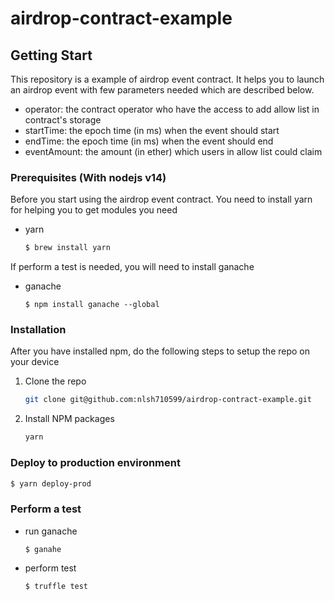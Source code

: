 # airdrop-contract-example

## Getting Start

This repository is a example of airdrop event contract. It helps you to launch an airdrop event with few parameters needed which are described below.

- operator: the contract operator who have the access to add allow list in contract's storage
- startTime: the epoch time (in ms) when the event should start
- endTime: the epoch time (in ms) when the event should end
- eventAmount: the amount (in ether) which users in allow list could claim

### Prerequisites (With nodejs v14)

Before you start using the airdrop event contract. You need to install yarn for helping you to get modules you need

- yarn
  ```sh
  $ brew install yarn
  ```

If perform a test is needed, you will need to install ganache

- ganache
  ```
  $ npm install ganache --global
  ```

### Installation

After you have installed npm, do the following steps to setup the repo on your device

1. Clone the repo

   ```sh
   git clone git@github.com:nlsh710599/airdrop-contract-example.git
   ```

2. Install NPM packages

   ```sh
   yarn
   ```

### Deploy to production environment

```bash
$ yarn deploy-prod
```

### Perform a test

- run ganache

  ```
  $ ganahe
  ```

- perform test

  ```bash
  $ truffle test
  ```
